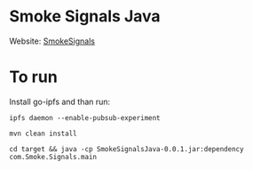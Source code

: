 # Smoke Signals Java

Website: [SmokeSignals](https://smokesignals.dev/)



# To run
Install go-ipfs and than run:
```
ipfs daemon --enable-pubsub-experiment
```
```
mvn clean install
```
```
cd target && java -cp SmokeSignalsJava-0.0.1.jar:dependency com.Smoke.Signals.main
```
